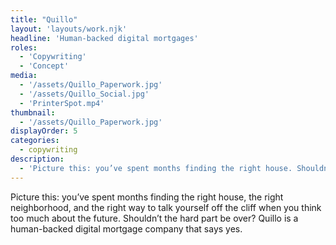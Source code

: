 ```yaml
---
title: "Quillo"
layout: 'layouts/work.njk'
headline: 'Human-backed digital mortgages'
roles: 
  - 'Copywriting'
  - 'Concept'
media: 
  - '/assets/Quillo_Paperwork.jpg'
  - '/assets/Quillo_Social.jpg'
  - 'PrinterSpot.mp4'
thumbnail:
  - '/assets/Quillo_Paperwork.jpg'
displayOrder: 5
categories:
  - copywriting
description:
  - 'Picture this: you’ve spent months finding the right house. Shouldn’t the hard part be over? Quillo is a human-backed digital mortgage company that says yes. '
---
```


Picture this: you’ve spent months finding the right house, the right neighborhood, and the right way to talk yourself off the cliff when you think too much about the future. Shouldn’t the hard part be over? Quillo is a human-backed digital mortgage company that says yes. 